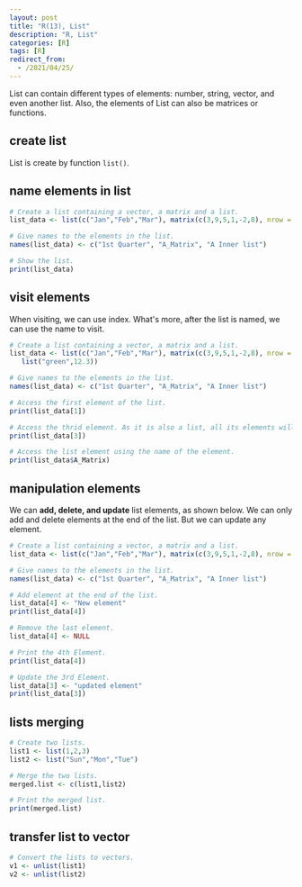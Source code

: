 ```yaml
---
layout: post
title: "R(13), List"
description: "R, List"
categories: [R]
tags: [R]
redirect_from:
  - /2021/04/25/
---
```


List can contain different types of elements: number, string, vector, and even another list. Also, the elements of List can also be matrices or functions.

## create list

List is create by function `list()`.

## name elements in list

```R
# Create a list containing a vector, a matrix and a list.
list_data <- list(c("Jan","Feb","Mar"), matrix(c(3,9,5,1,-2,8), nrow = 2), list("green",12.3))

# Give names to the elements in the list.
names(list_data) <- c("1st Quarter", "A_Matrix", "A Inner list")

# Show the list.
print(list_data)
```

## visit elements

When visiting, we can use index. What's more, after the list is named, we can use the name to visit.

```R
# Create a list containing a vector, a matrix and a list.
list_data <- list(c("Jan","Feb","Mar"), matrix(c(3,9,5,1,-2,8), nrow = 2),
   list("green",12.3))

# Give names to the elements in the list.
names(list_data) <- c("1st Quarter", "A_Matrix", "A Inner list")

# Access the first element of the list.
print(list_data[1])

# Access the thrid element. As it is also a list, all its elements will be printed.
print(list_data[3])

# Access the list element using the name of the element.
print(list_data$A_Matrix)
```

## manipulation elements

We can **add, delete, and update** list elements, as shown below. We can only add and delete elements at the end of the list. But we can update any element.

```R
# Create a list containing a vector, a matrix and a list.
list_data <- list(c("Jan","Feb","Mar"), matrix(c(3,9,5,1,-2,8), nrow = 2), list("green",12.3))

# Give names to the elements in the list.
names(list_data) <- c("1st Quarter", "A_Matrix", "A Inner list")

# Add element at the end of the list.
list_data[4] <- "New element"
print(list_data[4])

# Remove the last element.
list_data[4] <- NULL

# Print the 4th Element.
print(list_data[4])

# Update the 3rd Element.
list_data[3] <- "updated element"
print(list_data[3])
```

## lists merging

```R
# Create two lists.
list1 <- list(1,2,3)
list2 <- list("Sun","Mon","Tue")

# Merge the two lists.
merged.list <- c(list1,list2)

# Print the merged list.
print(merged.list)
```

## transfer list to vector

```R
# Convert the lists to vectors.
v1 <- unlist(list1)
v2 <- unlist(list2)
```
